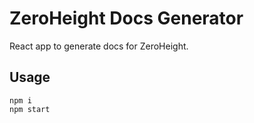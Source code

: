 # ZeroHeight Docs Generator

React app to generate docs for ZeroHeight.

## Usage

	npm i
	npm start
